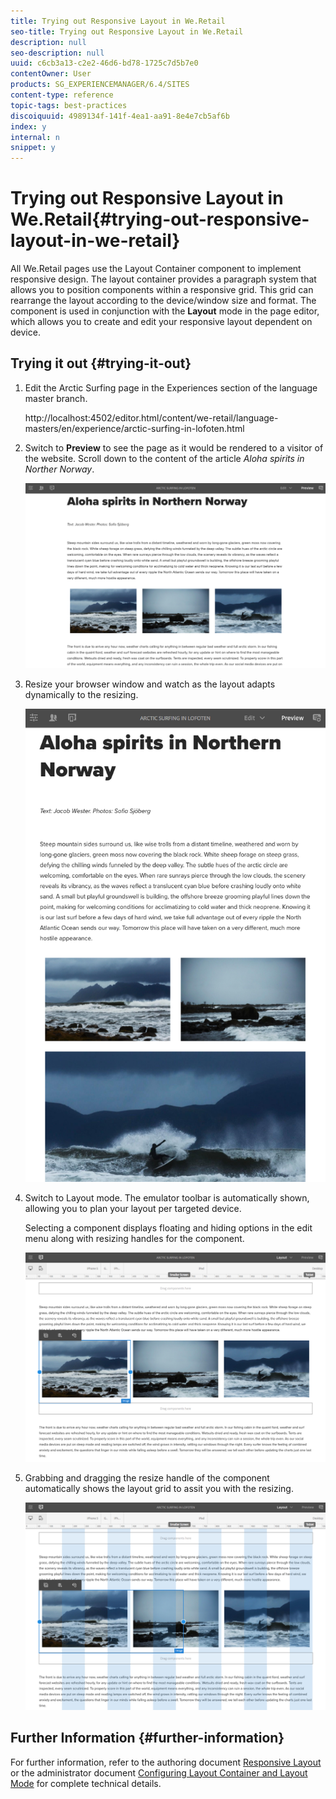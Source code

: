 ```yaml
---
title: Trying out Responsive Layout in We.Retail
seo-title: Trying out Responsive Layout in We.Retail
description: null
seo-description: null
uuid: c6cb3a13-c2e2-46d6-bd78-1725c7d5b7e0
contentOwner: User
products: SG_EXPERIENCEMANAGER/6.4/SITES
content-type: reference
topic-tags: best-practices
discoiquuid: 4989134f-141f-4ea1-aa91-8e4e7cb5af6b
index: y
internal: n
snippet: y
---
```


# Trying out Responsive Layout in We.Retail{#trying-out-responsive-layout-in-we-retail}

All We.Retail pages use the Layout Container component to implement responsive design. The layout container provides a paragraph system that allows you to position components within a responsive grid. This grid can rearrange the layout according to the device/window size and format. The component is used in conjunction with the **Layout** mode in the page editor, which allows you to create and edit your responsive layout dependent on device.

## Trying it out {#trying-it-out}

1. Edit the Arctic Surfing page in the Experiences section of the language master branch.

   http://localhost:4502/editor.html/content/we-retail/language-masters/en/experience/arctic-surfing-in-lofoten.html

1. Switch to **Preview** to see the page as it would be rendered to a visitor of the website. Scroll down to the content of the article *Aloha spirits in Norther Norway*.

   ![](assets/chlimage_1-185.png)

1. Resize your browser window and watch as the layout adapts dynamically to the resizing.

   ![](assets/chlimage_1-186.png)

1. Switch to Layout mode. The emulator toolbar is automatically shown, allowing you to plan your layout per targeted device.

   Selecting a component displays floating and hiding options in the edit menu along with resizing handles for the component.

   ![](assets/chlimage_1-187.png)

1. Grabbing and dragging the resize handle of the component automatically shows the layout grid to assit you with the resizing.

   ![](assets/chlimage_1-188.png)

## Further Information {#further-information}

For further information, refer to the authoring document [Responsive Layout](../../../sites/authoring/using/responsive-layout.md) or the administrator document [Configuring Layout Container and Layout Mode](../../../sites/administering/using/configuring-responsive-layout.md) for complete technical details.
